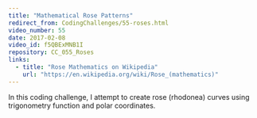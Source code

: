 ```yaml
---
title: "Mathematical Rose Patterns"
redirect_from: CodingChallenges/55-roses.html
video_number: 55
date: 2017-02-08
video_id: f5QBExMNB1I
repository: CC_055_Roses
links:
  - title: "Rose Mathematics on Wikipedia"
    url: "https://en.wikipedia.org/wiki/Rose_(mathematics)"
---
```


In this coding challenge, I attempt to create rose (rhodonea) curves using trigonometry function and polar coordinates.
